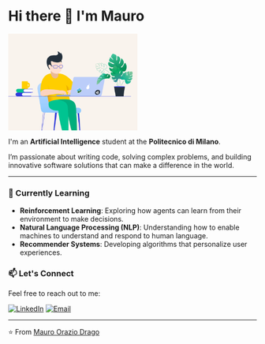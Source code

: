 # Hi there 👋 I'm Mauro

<img width="52%" align="center" alt="Github" src="https://github.com/madratak/madratak/blob/main/image_readme.gif" />

I'm an  **Artificial Intelligence** student at the **Politecnico di Milano**. 

I’m passionate about writing code, solving complex problems, and building innovative software solutions that can make a difference in the world.

---

### 🌱 Currently Learning
- **Reinforcement Learning**: Exploring how agents can learn from their environment to make decisions.
- **Natural Language Processing (NLP)**: Understanding how to enable machines to understand and respond to human language.
- **Recommender Systems**: Developing algorithms that personalize user experiences.

### 📫 Let's Connect
Feel free to reach out to me:

<div align=left>
 <a href="https://www.linkedin.com/in/maurooraziodrago/" target="_blank"><img src="https://img.shields.io/static/v1?style=for-the-badge&message=LinkedIn&color=0A66C2&logo=LinkedIn&logoColor=FFFFFF&label=" alt="LinkedIn" /></a>
<a href="mailto:madratak@gmail.com?subject=Hi%20Kartik%20,%20nice%20to%20meet%20you!" target="_blank"><img alt="Email" src="https://img.shields.io/static/v1?style=for-the-badge&message=Gmail&color=EA4335&logo=Gmail&logoColor=FFFFFF&label=" /></a>
</div>

---

⭐️ From [Mauro Orazio Drago](https://github.com/madratak)  
